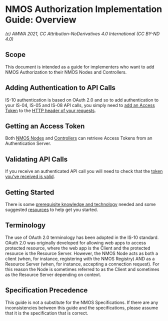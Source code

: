 # NMOS Authorization Implementation Guide: Overview
_(c) AMWA 2021, CC Attribution-NoDerivatives 4.0 International (CC BY-ND 4.0)_

## Scope
This document is intended as a guide for implementers who want to add NMOS Authorization to their NMOS Nodes and Controllers.

## Adding Authentication to API Calls
IS-10 authentication is based on OAuth 2.0 and so to add authentication to your IS-04, IS-05 and IS-08 API calls, you simply need to [add an Access Token](3.2.%20Node%20to%20Registry%20Interactions%20(IS-04).md) to the [HTTP header of your requests](3.4.%20Controller%20to%20Node%20Interactions%20(IS-04,%20IS-05,%20IS-08).md).  

## Getting an Access Token
Both [NMOS Nodes](3.1.%20Node%20to%20Authorization%20Server%20Interactions.md) and [Controllers](3.3.%20Controller%20to%20Authorization%20Server%20Interactions.md) can retrieve Access Tokens from an Authentication Server.  

## Validating API Calls
If you receive an authenticated API call you will need to check that the [token you've received is valid](3.6.%20JSON%20Web%20Token.md).

## Getting Started
There is some [prerequisite knowledge and technology](2.0.%20Prerequisites.md) needed and some suggested [resources](4.0.%20Development%20Resources.md) to help get you started.
 
## Terminology
 The use of OAuth 2.0 terminology has been adopted in the IS-10 standard. OAuth 2.0 was originally developed for allowing web apps to access protected resource, where the web app is the Client and the protected resource is the Resource Server.  However, the NMOS Node acts as both a client (when, for instance, registering with the NMOS Registry) AND as a Resource Server (when, for instance, accepting a connection request).  For this reason the Node is sometimes referred to as the Client and sometimes as the Resource Server depending on context.

## Specification Precedence
This guide is not a substitute for the NMOS Specifications.  If there are any inconsistencies between this guide and the specifications, please assume that it is the specification that is correct.
<!--stackedit_data:
eyJkaXNjdXNzaW9ucyI6eyJmVkR6MjVBZUdhcDNsSnJGIjp7In
N0YXJ0IjozODYsImVuZCI6NDA4LCJ0ZXh0IjoiSVMtMDQsIElT
LTA1IGFuZCBJUy0wOCJ9fSwiY29tbWVudHMiOnsialZKZHVkYj
hJQ2VwS2tobiI6eyJkaXNjdXNzaW9uSWQiOiJmVkR6MjVBZUdh
cDNsSnJGIiwic3ViIjoiZ2g6NjQ0MTAxMTkiLCJ0ZXh0IjoiTm
VlZCB0byBhZGQgYSBzZW50ZW5jZSBhbmQgbGluayB0byB0aGUg
SVMtMDcgcGFnZSIsImNyZWF0ZWQiOjE2MTI5NzY2NDMyODl9fS
wiaGlzdG9yeSI6WzIwODAwNjU5MzQsLTE0NTUyODkzMSwtNTQ5
MzM5OTE0XX0=
-->